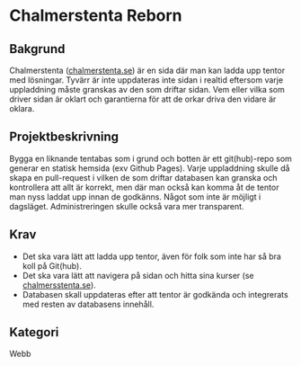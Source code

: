 # Chalmerstenta Reborn

## Bakgrund

Chalmerstenta ([chalmerstenta.se][1]) är en
sida där man kan ladda upp tentor med lösningar. Tyvärr är inte
uppdateras inte sidan i realtid eftersom varje uppladdning måste
granskas av den som driftar sidan. Vem eller vilka som driver sidan är
oklart och garantierna för att de orkar driva den vidare är oklara.

## Projektbeskrivning

Bygga en liknande tentabas som i grund och botten är ett git(hub)-repo
som generar en statisk hemsida (exv Github Pages). Varje uppladdning
skulle då skapa en pull-request i vilken de som driftar databasen kan
granska och kontrollera att allt är korrekt, men där man också kan
komma åt de tentor man nyss laddat upp innan de godkänns. Något som
inte är möjligt i dagsläget. Administreringen skulle också vara mer
transparent.

## Krav

- Det ska vara lätt att ladda upp tentor, även för folk som inte har
  så bra koll på Git(hub).
- Det ska vara lätt att navigera på sidan och hitta sina kurser (se
  [chalmersstenta.se][1]).
- Databasen skall uppdateras efter att tentor är godkända och
  integrerats med resten av databasens innehåll.

## Kategori

Webb

[1]: http://www.chalmerstenta.se
